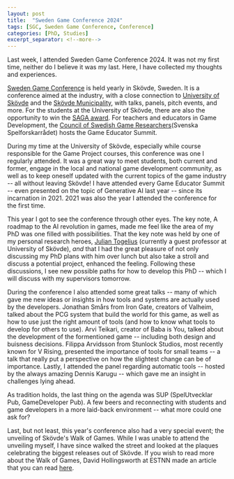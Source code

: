 ```yaml
---
layout: post
title:  "Sweden Game Conference 2024"
tags: [SGC, Sweden Game Conference, Conference]
categories: [PhD, Studies]
excerpt_separator: <!--more-->
---
```


Last week, I attended Sweden Game Conference 2024. It was not my first time, neither do I believe it was my last. Here, I have collected my thoughts and experiences.

<!--more-->

[Sweden Game Conference](https://swedengameconference.se/en/) is held yearly in Skövde, Sweden. It is a conference aimed at the industry, with a close connection to [University of Skövde](https://his.se/en) and the [Skövde Municipality](https://skovde.se), with talks, panels, pitch events, and more. For the students at the University of Skövde, there are also the opportunity to win the [SAGA award](https://skovde.se/naringsliv-arbete/Naringslivet-i-Skovde/skovde-academic-game-award/). For teachers and educators in Game Development, the [Council of Swedish Game Researchers](https://spelforskarradet.se/en/start-english/)(Svenska Spelforskarrådet) hosts the Game Educator Summit.

During my time at the University of Skövde, especially while course responsible for the Game Project courses, this conference was one I regularly attended. It was a great way to meet students, both current and former, engage in the local and national game development community, as well as to keep oneself updated with the current topics of the game industry -- all without leaving Skövde! I have attended every Game Educator Summit -- even presented on the topic of Generative AI last year -- since its incarnation in 2021. 2021 was also the year I attended the conference for the first time. 

This year I got to see the conference through other eyes. The key note, A roadmap to the AI revolution in games, made me feel like the area of my PhD was one filled with possibilities. That the key note was held by one of my personal research heroes, [Julian Togelius](https://engineering.nyu.edu/faculty/julian-togelius) (currently a guest professor at University of Skövde), _and_ that I had the great pleasure of not only discussing my PhD plans with him over lunch but also take a stroll and discuss a potential project, enhanced the feeling. Following these discussions, I see new possible paths for how to develop this PhD -- which I will discuss with my supervisors tomorrow.

During the conference I also attended some great talks -- many of which gave me new ideas or insights in how tools and systems are actually used by the developers. Jonathan Smårs from Iron Gate, creators of Valheim, talked about the PCG system that build the world for this game, as well as how to use just the right amount of tools (and how to know what tools to develop for others to use). Arvi Teikari, creator of Baba is You, talked about the development of the formentioned game -- including both design and buisness decisions. Filippa Arvidsson from Stunlock Studios, most recently known for V Rising, presented the importance of tools for small teams -- a talk that really put a perspective on how the slightest change can be of importance. Lastly, I attended the panel regarding automatic tools -- hosted by the always amazing Dennis Karugu -- which gave me an insight in challenges lying ahead.

As tradition holds, the last thing on the agenda was SUP (SpelUtvecklar Pub, GameDeveloper Pub). A few beers and reconnecting with students and game developers in a more laid-back environment -- what more could one ask for?

Last, but not least, this year's conference also had a very special event; the unveiling of Skövde's Walk of Games. While I was unable to attend the unveiling myself, I have since walked the street and looked at the plaques celebrating the biggest releases out of Skövde. If you wish to read more about the Walk of Games, David Hollingsworth at ESTNN made an article that you can read [here](https://estnn.com/skovde-walk-of-game-a-small-city-with-big-idea/).